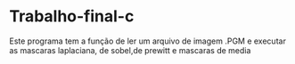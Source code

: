 # Trabalho-final-c
Este programa tem a função de ler um arquivo de imagem .PGM e executar as mascaras laplaciana, de sobel,de prewitt e mascaras de media
